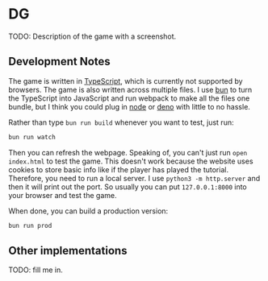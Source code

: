 # DG

TODO: Description of the game with a screenshot.

## Development Notes

The game is written in [TypeScript](https://www.typescriptlang.org/), which is currently not supported by browsers. The game is also written across multiple files. I use [bun](https://bun.sh/) to turn the TypeScript into JavaScript and run webpack to make all the files one bundle, but I think you could plug in [node](https://nodejs.org/en) or [deno](https://deno.com/) with little to no hassle.

Rather than type `bun run build` whenever you want to test, just run:

```bash
bun run watch
```

Then you can refresh the webpage. Speaking of, you can't just run `open index.html` to test the game. This doesn't work because the website uses cookies to store basic info like if the player has played the tutorial. Therefore, you need to run a local server. I use `python3 -m http.server` and then it will print out the port. So usually you can put `127.0.0.1:8000` into your browser and test the game. 

When done, you can build a production version:

```bash
bun run prod
```

## Other implementations

TODO: fill me in.